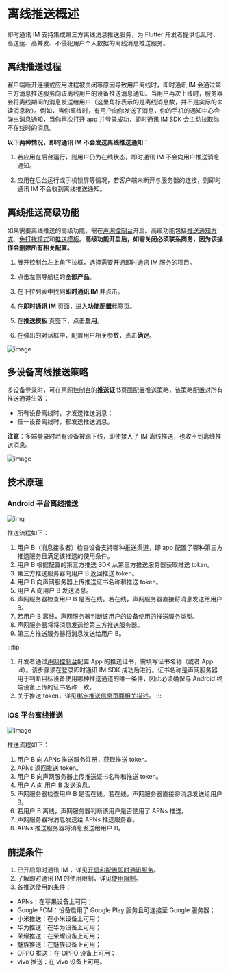 # 离线推送概述

即时通讯 IM 支持集成第三方离线消息推送服务，为 Flutter 开发者提供低延时、高送达、高并发、不侵犯用户个人数据的离线消息推送服务。

## 离线推送过程

客户端断开连接或应用进程被关闭等原因导致用户离线时，即时通讯 IM 会通过第三方消息推送服务向该离线用户的设备推送消息通知。当用户再次上线时，服务器会将离线期间的消息发送给用户（这里角标表示的是离线消息数，并不是实际的未读消息数）。例如，当你离线时，有用户向你发送了消息，你的手机的通知中心会弹出消息通知，当你再次打开 app 并登录成功，即时通讯 IM SDK 会主动拉取你不在线时的消息。

**以下两种情况，即时通讯 IM 不会发送离线推送通知：**

1. 若应用在后台运行，则用户仍为在线状态，即时通讯 IM 不会向用户推送消息通知。
   
2. 应用在后台运行或手机锁屏等情况，若客户端未断开与服务器的连接，则即时通讯 IM 不会收到离线推送通知。

## 离线推送高级功能

如果需要离线推送的高级功能，需在[声网控制台](https://console.shengwang.cn/overview)开启。高级功能包括[推送通知方式](push_notification_mode_dnd.html#推送通知方式)、[免打扰模式](push_notification_mode_dnd.html#免打扰模式)和[推送模板](push_display.html#使用推送模板)。**高级功能开启后，如需关闭必须联系商务，因为该操作会删除所有相关配置。**

1. 展开控制台左上角下拉框，选择需要开通即时通讯 IM 服务的项目。

2. 点击左侧导航栏的**全部产品**。

3. 在下拉列表中找到**即时通讯 IM** 并点击。

4. 在**即时通讯 IM** 页面，进入**功能配置**标签页。

5. 在**推送模板** 页签下，点击**启用**。

6. 在弹出的对话框中，配置用户相关参数，点击**确定**。

![image](/images/android/push/push_android_enable_push.png)

## 多设备离线推送策略

多设备登录时，可在[声网控制台](https://console.shengwang.cn/overview)的**推送证书**页面配置推送策略，该策略配置对所有推送通道生效：

- 所有设备离线时，才发送推送消息；
- 任一设备离线时，都发送推送消息。

**注意**：多端登录时若有设备被踢下线，即使接入了 IM 离线推送，也收不到离线推送消息。

![image](/images/android/push/push_multidevice_policy.png)

## 技术原理

### Android 平台离线推送

![img](/images/android/push/push_android_understand.png)

推送流程如下：

1. 用户 B（消息接收者）检查设备支持哪种推送渠道，即 app 配置了哪种第三方推送服务且满足该推送的使用条件。
2. 用户 B 根据配置的第三方推送 SDK 从第三方推送服务器获取推送 token。
3. 第三方推送服务器向用户 B 返回推送 token。
4. 用户 B 向声网服务器上传推送证书名称和推送 token。
5. 用户 A 向用户 B 发送消息。
6. 声网服务器检查用户 B 是否在线。若在线，声网服务器直接将消息发送给用户 B。
7. 若用户 B 离线，声网服务器判断该用户的设备使用的推送服务类型。
8. 声网服务器将将消息发送给第三方推送服务器。
9. 第三方推送服务器将消息发送给用户 B。

:::tip
1. 开发者通过[声网控制台](https://console.shengwang.cn/overview)配置 App 的推送证书，需填写证书名称（或者 App Id）。该步骤须在登录即时通讯 IM SDK 成功后进行。证书名称是声网服务器用于判断目标设备使用哪种推送通道的唯一条件，因此必须确保与 Android 终端设备上传的证书名称一致。
2. 关于推送 token，详见[绑定推送信息页面相关描述](push_easemob_console.html#绑定推送信息)。
:::

### iOS 平台离线推送

![image](/images/ios/push/push_ios_1_understand.png)

推送流程如下：

1. 用户 B 向 APNs 推送服务注册，获取推送 token。
2. APNs 返回推送 token。
3. 用户 B 向声网服务器上传推送证书名称和推送 token。
4. 用户 A 向 用户 B 发送消息。
5. 声网服务器检查用户 B 是否在线。若在线，声网服务器直接将消息发送给用户 B。
6. 若用户 B 离线，声网服务器判断该用户是否使用了 APNs 推送。
7. 声网服务器将消息发送给 APNs 推送服务器。
8. APNs 推送服务器将消息发送给用户 B。

## 前提条件 

1. 已开启即时通讯 IM ，详见[开启和配置即时通讯服务](enable_im.html)。
2. 了解即时通讯 IM 的使用限制，详见[使用限制](limitation.html)。
3. 各推送使用的条件：
  - APNs：在苹果设备上可用；
  - Google FCM：设备启用了 Google Play 服务且可连接至 Google 服务器；
  - 小米推送：在小米设备上可用；
  - 华为推送：在华为设备上可用；
  - 荣耀推送：在荣耀设备上可用；
  - 魅族推送：在魅族设备上可用；
  - OPPO 推送：在 OPPO 设备上可用；
  - vivo 推送：在 vivo 设备上可用。

